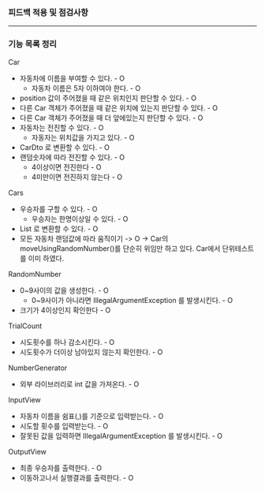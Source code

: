 ### 피드백 적용 및 점검사항



---

### 기능 목록 정리

Car
- 자동차에 이름을 부여할 수 있다. - O
  - 자동차 이름은 5자 이하여야 한다. - O
- position 값이 주어졌을 때 같은 위치인지 판단할 수 있다. - O
- 다른 Car 객체가 주어졌을 때 같은 위치에 있는지 판단할 수 있다. - O
- 다른 Car 객체가 주어졌을 때 더 앞에있는지 판단할 수 있다. - O
- 자동차는 전진할 수 있다. - O
  - 자동자는 위치값을 가지고 있다. - O
- CarDto 로 변환할 수 있다. - O
- 랜덤숫자에 따라 전진할 수 있다. - O
  - 4이상이면 전진한다 - O
  - 4미만이면 전진하지 않는다 - O


Cars
- 우승자를 구할 수 있다. - O
  - 우승자는 한명이상일 수 있다. - O
- List<CarDto> 로 변환할 수 있다. - O
- 모든 자동차 랜덤값에 따라 움직이기 -> O -> Car의 moveUsingRandomNumber()를 단순히 위임만 하고 있다. Car에서 단위테스트를 이미 하였다.

  
RandomNumber
- 0~9사이의 값을 생성한다. - O
  - 0~9사이가 아니라면 IllegalArgumentException 를 발생시킨다. - O
- 크기가 4이상인지 확인한다 - O


TrialCount
- 시도횟수를 하나 감소시킨다. - O
- 시도횟수가 더이상 남아있지 않는지 확인한다. - O


NumberGenerator
- 외부 라이브러리로 int 값을 가져온다. - O


InputView
- 자동차 이름을 쉼표(,)를 기준으로 입력받는다. - O
- 시도할 횟수를 입력받는다. - O
- 잘못된 값을 입력하면 IllegalArgumentException 를 발생시킨다. - O


OutputView
- 최종 우승자를 출력한다. - O
- 이동하고나서 실행결과를 출력한다. - O